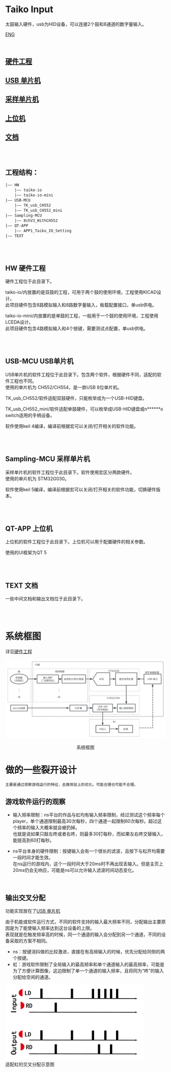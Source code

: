 # Taiko Input

太鼓输入硬件，usb为HID设备，可以连接2个鼓和8通道的数字量输入。

[ENG](./README_EN.md)

<br/>

## [硬件工程](./HW/)
## [USB 单片机](./USB-MCU/)
## [采样单片机](./Sampling-MCU/)
## [上位机](./QT-APP/)
## [文档](./TEXT/)

<br/><br/>

## 工程结构：
```
|—— HW
    |—— taiko-io
    |—— taiko-io-mini
|—— USB-MCU
    |—— TK_usb_CH552
    |—— TK_usb_CH552_mini
|—— Sampling-MCU
    |—— 8chV3_WithCH552
|—— QT-APP
    |—— APP1_Taiko_IO_Setting
|—— TEXT
```

<br/><br/>

## HW 硬件工程

硬件工程位于此目录下。  

taiko-io/内放置的是双鼓的工程，可用于两个鼓的使用环境，工程使用KICAD设计。  
此项目硬件包含8路模拟输入和8路数字量输入，板载配置接口，单usb供电。  

taiko-io-mini/内放置的是单鼓的工程，一般用于一个鼓的使用环境，工程使用LCEDA设计。  
此项目硬件包含4路模拟输入和4个按键，需要测试点配置，单usb供电。  

<br/><br/>

## USB-MCU USB单片机

USB单片机的软件工程位于此目录下。包含两个软件，根据硬件不同，适配的软件工程也不同。  
使用的单片机为 CH552/CH554，是一款USB 8位单片机。  

TK_usb_CH552/软件适配双鼓硬件，只能枚举成为一个USB-HID键盘。  

TK_usb_CH552_mini/软件适配单鼓硬件，可以枚举成USB-HID键盘或n******o switch适用的手柄设备。  

软件使用keil 4编译，编译前根据宏可以关闭/打开相关的软件功能。  

<br/><br/>

## Sampling-MCU 采样单片机

采样单片机的软件工程位于此目录下。软件使用宏区分两款硬件。  
使用的单片机为 STM32G030。  

软件使用keil 5编译，编译前根据宏可以关闭/打开相关的软件功能，切换硬件版本。  

<br/><br/>

## QT-APP 上位机

上位机的软件工程位于此目录下。上位机可以用于配置硬件的相关参数。  

使用的UI框架为QT 5  

<br/><br/>

## TEXT 文档

一些中间文档和输出文档位于此目录下。  

<br/><br/>

# 系统框图
详见[硬件工程](./HW/)  

![系统框图](./HW/img/hardware.png "系统框图")  
<center>系统框图</center>

# 做的一些裂开设计

    主要是通过观察游戏运行的特征，去做体验上的优化。可能合理也可能不合理。

## 游戏软件运行的观察
- 输入频率限制：ns平台的作品与虹均有输入频率限制，经过测试这个频率每个player，单个通道限制最高30次每秒，四个通道一起限制60次每秒。超过这个频率的输入大概率就会被扔掉。  
也就是说如果只敲左咚或者右咚，则最多30打每秒，而如果左右咚交替输入，能提高到60打每秒。  

- ns平台本身的硬件限制：按键输入会有一个很长的滤波，且按下与松开均需要一段时间才能生效。  
在ns运行的游戏内，这个一段时间大于20ms时不再出现丢输入。但是主页上20ms仍会无响应，可能是ns可以允许输入滤波时间动态变化。  

<br/>

## 输出交叉分配

功能实现放在了[USB 单片机](./USB-MCU/)

由于机能或软件运行方式，不同的软件支持的输入最大频率不同，分配输出主要原因是为了能使输入频率达到这台设备的上限。  
表现就是在触发频率高的时候，同一个通道的输入会分配到另一个通道，不同的设备采取的方案不相同。  
- ns：按键消抖做的比较激进，直接在有高频输入的时候，优先分配给同侧的两个按键。
- 虹：游戏软件限制了全局输入的最高频率和单个通道输入的最高频率，可能是为了方便计算图像，这边限制了单一个通道的输入频率，且将同为“咚”的输入分配给空闲的通道。

![交叉分配](./USB-MCU/img/cross.png "交叉分配")  
适配虹的交叉分配示意图  

